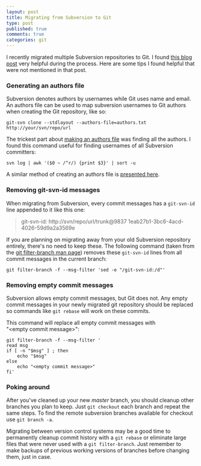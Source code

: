 ```yaml
---
layout: post
title: Migrating from Subversion to Git
type: post
published: true
comments: true
categories: git
---
```


I recently migrated multiple Subversion repositories to Git.  I found
[this blog post][git-svn-abandon] very helpful during the process.  Here are
some tips I found helpful that were not mentioned in that post.


### Generating an authors file

Subversion denotes authors by usernames while Git uses name and email.  An
authors file can be used to map subversion usernames to Git authors when
creating the Git repository, like so:

    git-svn clone --stdlayout --authors-file=authors.txt http://your/svn/repo/url

The trickest part about [making an authors file][git-svn authors] was finding
all the authors.  I found this command useful for finding usernames of all
Subversion committers:

    svn log | awk '($0 ~ /^r/) {print $3}' | sort -u

A similar method of creating an authors file is
[presented here][creating svn.authorsfile].


### Removing git-svn-id messages

When migrating from Subversion, every commit messages has a `git-svn-id` line
appended to it like this one:

> git-svn-id: http://svn/repo/url/trunk@9837 1eab27b1-3bc6-4acd-4026-59d9a2a3569e

If you are planning on migrating away from your old Subversion repository
entirely, there's no need to keep these.  The following command (taken from the
[git filter-branch man page][git-filter-branch]) removes these `git-svn-id`
lines from all commit messages in the current branch:

    git filter-branch -f --msg-filter 'sed -e "/git-svn-id:/d"'


### Removing empty commit messages

Subversion allows empty commit messages, but Git does not.  Any empty commit
messages in your newly migrated git repository should be replaced so commands
like `git rebase` will work on these commits.

This command will replace all empty commit messages with <nobr>
"&lt;empty commit message&gt;"</nobr>:

    git filter-branch -f --msg-filter '
    read msg
    if [ -n "$msg" ] ; then
        echo "$msg"
    else
        echo "<empty commit message>"
    fi'


### Poking around

After you've cleaned up your new *master* branch, you should cleanup other
branches you plan to keep.  Just `git checkout` each branch and repeat the same
steps.  To find the remote subversion branches available for checkout use
`git branch -a`.

Migrating between version control systems may be a good time to permanently
cleanup commit history with a `git rebase` or eliminate large files
that were never used with a `git filter-branch`.  Just remember to make backups of
previous working versions of branches before changing them, just in case.

[git-svn-abandon]: http://blog.woobling.org/2009/06/git-svn-abandon.html "Migrating from Subversion to Git"
[git-filter-branch]: http://linux.die.net/man/1/git-filter-branch
[creating svn.authorsfile]: http://technicalpickles.com/posts/creating-a-svn-authorsfile-when-migrating-from-subversion-to-git/
[git-svn authors]: http://triptico.com/notes/8d4510bb.html
